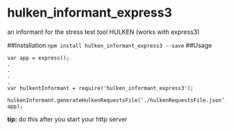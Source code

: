 hulken_informant_express3
=========================

an informant for the stress test tool HULKEN (works with express3)

##Installation
`npm install hulken_informant_express3 --save`
##Usage
```
var app = express();
.
.
.
.
var hulkentInformant = require('hulken_informant_express3');
 hulkenInformant.generateHulkenRequestsFile(‘./hulkenRequestsFile.json’, app);
```
**tip:** do this after you start your http server
